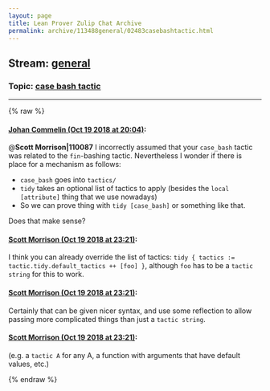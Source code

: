 ```yaml
---
layout: page
title: Lean Prover Zulip Chat Archive 
permalink: archive/113488general/02483casebashtactic.html
---
```


## Stream: [general](index.html)
### Topic: [case bash tactic](02483casebashtactic.html)

---


{% raw %}
#### [ Johan Commelin (Oct 19 2018 at 20:04)](https://leanprover.zulipchat.com/#narrow/stream/113488-general/topic/case%20bash%20tactic/near/136128666):
@**Scott Morrison|110087** I incorrectly assumed that your `case_bash` tactic was related to the `fin`-bashing tactic. Nevertheless I wonder if there is place for a mechanism as follows:
* `case_bash` goes into `tactics/`
* `tidy` takes an optional list of tactics to apply (besides the `local [attribute]` thing that we use nowadays)
* So we can prove thing with `tidy [case_bash]` or something like that.

Does that make sense?

#### [ Scott Morrison (Oct 19 2018 at 23:21)](https://leanprover.zulipchat.com/#narrow/stream/113488-general/topic/case%20bash%20tactic/near/136139714):
I think you can already override the list of tactics: `tidy { tactics := tactic.tidy.default_tactics ++ [foo] }`, although `foo` has to be a `tactic string` for this to work.

#### [ Scott Morrison (Oct 19 2018 at 23:21)](https://leanprover.zulipchat.com/#narrow/stream/113488-general/topic/case%20bash%20tactic/near/136139744):
Certainly that can be given nicer syntax, and use some reflection to allow passing more complicated things than just a `tactic string`.

#### [ Scott Morrison (Oct 19 2018 at 23:21)](https://leanprover.zulipchat.com/#narrow/stream/113488-general/topic/case%20bash%20tactic/near/136139757):
(e.g. a `tactic A` for any A, a function with arguments that have default values, etc.)


{% endraw %}
